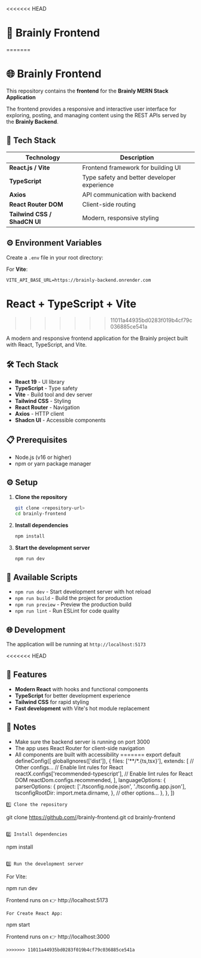 <<<<<<< HEAD
# 🧠 Brainly Frontend
=======
# 🌐 Brainly Frontend

This repository contains the **frontend** for the **Brainly MERN Stack Application** 

The frontend provides a responsive and interactive user interface for exploring, posting, and managing content using the REST APIs served by the **Brainly Backend**.

## 🚀 Tech Stack

| Technology | Description |
|-------------|--------------|
| **React.js / Vite** | Frontend framework for building UI |
| **TypeScript** | Type safety and better developer experience |
| **Axios** | API communication with backend |
| **React Router DOM** | Client-side routing |
| **Tailwind CSS / ShadCN UI** | Modern, responsive styling |

## ⚙️ Environment Variables

Create a `.env` file in your root directory:

For **Vite**:
```env
VITE_API_BASE_URL=https://brainly-backend.onrender.com
```

# React + TypeScript + Vite
>>>>>>> 11011a44935bd0283f019b4cf79c036885ce541a

A modern and responsive frontend application for the Brainly project built with React, TypeScript, and Vite.

## 🛠️ Tech Stack

- **React 19** - UI library
- **TypeScript** - Type safety
- **Vite** - Build tool and dev server
- **Tailwind CSS** - Styling
- **React Router** - Navigation
- **Axios** - HTTP client
- **Shadcn UI** - Accessible components

## 📋 Prerequisites

- Node.js (v16 or higher)
- npm or yarn package manager

## ⚙️ Setup

1. **Clone the repository**
   ```bash
   git clone <repository-url>
   cd brainly-frontend
   ```

2. **Install dependencies**
   ```bash
   npm install
   ```

3. **Start the development server**
   ```bash
   npm run dev
   ```

## 🚀 Available Scripts

- `npm run dev` - Start development server with hot reload
- `npm run build` - Build the project for production
- `npm run preview` - Preview the production build
- `npm run lint` - Run ESLint for code quality

## 🌐 Development

The application will be running at `http://localhost:5173`

<<<<<<< HEAD
## 🎨 Features

- **Modern React** with hooks and functional components
- **TypeScript** for better development experience
- **Tailwind CSS** for rapid styling
- **Fast development** with Vite's hot module replacement

## 📝 Notes

- Make sure the backend server is running on port 3000
- The app uses React Router for client-side navigation
- All components are built with accessibility
=======
export default defineConfig([
  globalIgnores(['dist']),
  {
    files: ['**/*.{ts,tsx}'],
    extends: [
      // Other configs...
      // Enable lint rules for React
      reactX.configs['recommended-typescript'],
      // Enable lint rules for React DOM
      reactDom.configs.recommended,
    ],
    languageOptions: {
      parserOptions: {
        project: ['./tsconfig.node.json', './tsconfig.app.json'],
        tsconfigRootDir: import.meta.dirname,
      },
      // other options...
    },
  },
])
```
1️⃣ Clone the repository
```
git clone https://github.com/<your-username>/brainly-frontend.git
cd brainly-frontend
```

2️⃣ Install dependencies
```
npm install
```

3️⃣ Run the development server
```
For Vite:

npm run dev


Frontend runs on 👉 http://localhost:5173
```
For Create React App:
```
npm start


Frontend runs on 👉 http://localhost:3000
```
>>>>>>> 11011a44935bd0283f019b4cf79c036885ce541a
